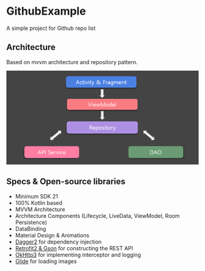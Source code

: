 # GithubExample
A simple project for Github repo list

## Architecture
Based on mvvm architecture and repository pattern.

![architecture](https://github.com/cseker/GithubExample/blob/readme/previews/arch.png?raw=true)

## Specs & Open-source libraries
- Minimum SDK 21
- 100% Kotlin based
- MVVM Architecture
- Architecture Components (Lifecycle, LiveData, ViewModel, Room Persistence)
- DataBinding
- Material Design & Animations
- [Dagger2](https://github.com/google/dagger) for dependency injection
- [Retrofit2 & Gson](https://github.com/square/retrofit) for constructing the REST API
- [OkHttp3](https://github.com/square/okhttp) for implementing interceptor and logging
- [Glide](https://github.com/bumptech/glide) for loading images
